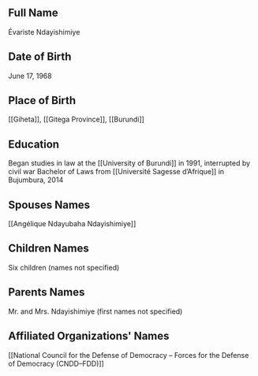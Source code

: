 ## Full Name
Évariste Ndayishimiye

## Date of Birth
June 17, 1968

## Place of Birth
[[Giheta]], [[Gitega Province]], [[Burundi]]

## Education
Began studies in law at the [[University of Burundi]] in 1991, interrupted by civil war
Bachelor of Laws from [[Université Sagesse d’Afrique]] in Bujumbura, 2014

## Spouses Names
[[Angélique Ndayubaha Ndayishimiye]]

## Children Names
Six children (names not specified)

## Parents Names
Mr. and Mrs. Ndayishimiye (first names not specified)

## Affiliated Organizations' Names
[[National Council for the Defense of Democracy – Forces for the Defense of Democracy (CNDD–FDD)]]


